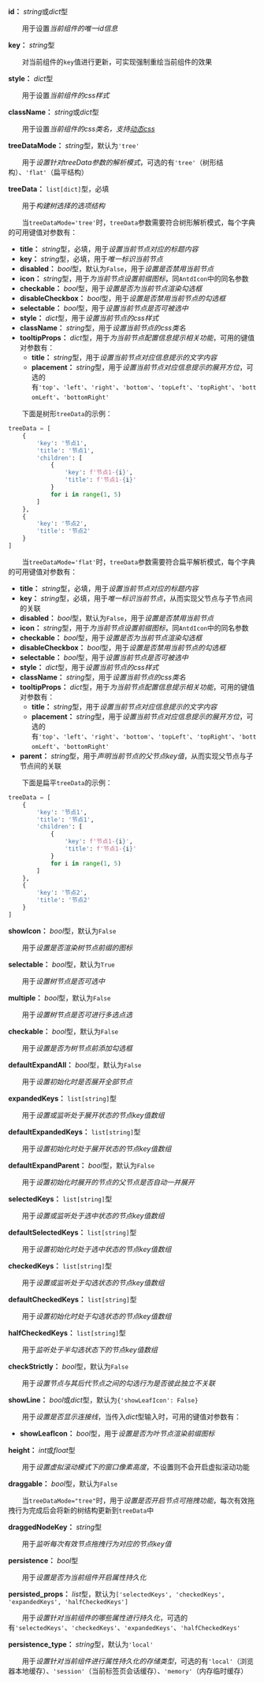**id：** *string*或*dict*型

　　用于设置*当前组件的唯一id信息*

**key：** *string*型

　　对当前组件的`key`值进行更新，可实现强制重绘当前组件的效果

**style：** *dict*型

　　用于设置*当前组件的css样式*

**className：** *string*或*dict*型

　　用于设置*当前组件的css类名，支持[动态css](/advanced-classname)*

**treeDataMode：** *string*型，默认为`'tree'`

　　用于*设置针对treeData参数的解析模式*，可选的有`'tree'`（树形结构）、`'flat'`（扁平结构）

**treeData：** `list[dict]`型，必填

　　用于*构建树选择的选项结构*

　　当`treeDataMode='tree'`时，`treeData`参数需要符合树形解析模式，每个字典的可用键值对参数有：

- **title：** *string*型，必填，用于*设置当前节点对应的标题内容*
- **key：** *string*型，必填，用于*唯一标识当前节点*
- **disabled：** *bool*型，默认为`False`，用于*设置是否禁用当前节点*
- **icon：** *string*型，用于*为当前节点设置前缀图标*，同`AntdIcon`中的同名参数
- **checkable：** *bool*型，用于*设置是否为当前节点渲染勾选框*
- **disableCheckbox：** *bool*型，用于*设置是否禁用当前节点的勾选框*
- **selectable：** *bool*型，用于*设置当前节点是否可被选中*
- **style：** *dict*型，用于*设置当前节点的css样式*
- **className：** *string*型，用于*设置当前节点的css类名*
- **tooltipProps：** *dict*型，用于*为当前节点配置信息提示相关功能*，可用的键值对参数有：
  - **title：** *string*型，用于*设置当前节点对应信息提示的文字内容*
  - **placement：** *string*型，用于*设置当前节点对应信息提示的展开方位*，可选的有`'top'`、`'left'`、`'right'`、`'bottom'`、`'topLeft'`、`'topRight'`、`'bottomLeft'`、`'bottomRight'`

　　下面是树形`treeData`的示例：

```python
treeData = [
    {
        'key': '节点1',
        'title': '节点1',
        'children': [
            {
                'key': f'节点1-{i}',
                'title': f'节点1-{i}'
            }
            for i in range(1, 5)
        ]
    },
    {
        'key': '节点2',
        'title': '节点2'
    }
]
```

　　当`treeDataMode='flat'`时，`treeData`参数需要符合扁平解析模式，每个字典的可用键值对参数有：

- **title：** *string*型，必填，用于*设置当前节点对应的标题内容*
- **key：** *string*型，必填，用于*唯一标识当前节点*，从而实现父节点与子节点间的关联
- **disabled：** *bool*型，默认为`False`，用于*设置是否禁用当前节点*
- **icon：** *string*型，用于*为当前节点设置前缀图标*，同`AntdIcon`中的同名参数
- **checkable：** *bool*型，用于*设置是否为当前节点渲染勾选框*
- **disableCheckbox：** *bool*型，用于*设置是否禁用当前节点的勾选框*
- **selectable：** *bool*型，用于*设置当前节点是否可被选中*
- **style：** *dict*型，用于*设置当前节点的css样式*
- **className：** *string*型，用于*设置当前节点的css类名*
- **tooltipProps：** *dict*型，用于*为当前节点配置信息提示相关功能*，可用的键值对参数有：
  - **title：** *string*型，用于*设置当前节点对应信息提示的文字内容*
  - **placement：** *string*型，用于*设置当前节点对应信息提示的展开方位*，可选的有`'top'`、`'left'`、`'right'`、`'bottom'`、`'topLeft'`、`'topRight'`、`'bottomLeft'`、`'bottomRight'`
- **parent：** *string*型，用于*声明当前节点的父节点key值*，从而实现父节点与子节点间的关联

　　下面是扁平`treeData`的示例：

```python
treeData = [
    {
        'key': '节点1',
        'title': '节点1',
        'children': [
            {
                'key': f'节点1-{i}',
                'title': f'节点1-{i}'
            }
            for i in range(1, 5)
        ]
    },
    {
        'key': '节点2',
        'title': '节点2'
    }
]
```

**showIcon：** *bool*型，默认为`False`

　　用于*设置是否渲染树节点前缀的图标*

**selectable：** *bool*型，默认为`True`

　　用于*设置树节点是否可选中*

**multiple：** *bool*型，默认为`False`

　　用于*设置树节点是否可进行多选点选*

**checkable：** *bool*型，默认为`False`

　　用于*设置是否为树节点前添加勾选框*

**defaultExpandAll：** *bool*型，默认为`False`

　　用于*设置初始化时是否展开全部节点*

**expandedKeys：** `list[string]`型

　　用于*设置或监听处于展开状态的节点key值数组*

**defaultExpandedKeys：** `list[string]`型

　　用于*设置初始化时处于展开状态的节点key值数组*

**defaultExpandParent：** *bool*型，默认为`False`

　　用于*设置初始化时展开的节点的父节点是否自动一并展开*

**selectedKeys：** `list[string]`型

　　用于*设置或监听处于选中状态的节点key值数组*

**defaultSelectedKeys：** `list[string]`型

　　用于*设置初始化时处于选中状态的节点key值数组*

**checkedKeys：** `list[string]`型

　　用于*设置或监听处于勾选状态的节点key值数组*

**defaultCheckedKeys：** `list[string]`型

　　用于*设置初始化时处于勾选状态的节点key值数组*

**halfCheckedKeys：** `list[string]`型

　　用于*监听处于半勾选状态下的节点key值数组*

**checkStrictly：** *bool*型，默认为`False`

　　用于*设置节点与其后代节点之间的勾选行为是否彼此独立不关联*

**showLine：** *bool*或*dict*型，默认为`{'showLeafIcon': False}`

　　用于*设置是否显示连接线*，当传入*dict*型输入时，可用的键值对参数有：

- **showLeafIcon：** *bool*型，用于*设置是否为叶节点渲染前缀图标*

**height：** *int*或*float*型

　　用于*设置虚拟滚动模式下的窗口像素高度*，不设置则不会开启虚拟滚动功能

**draggable：** *bool*型，默认为`False`

　　当`treeDataMode="tree"`时，用于*设置是否开启节点可拖拽功能*，每次有效拖拽行为完成后会将新的树结构更新到`treeData`中

**draggedNodeKey：** *string*型

　　用于*监听每次有效节点拖拽行为对应的节点key值*

**persistence：** *bool*型

　　用于*设置是否为当前组件开启属性持久化*

**persisted_props：** *list*型，默认为`['selectedKeys', 'checkedKeys', 'expandedKeys', 'halfCheckedKeys']`

　　用于*设置针对当前组件的哪些属性进行持久化*，可选的有`'selectedKeys'`、`'checkedKeys'`、`'expandedKeys'`、`'halfCheckedKeys'`

**persistence_type：** *string*型，默认为`'local'`

　　用于*设置针对当前组件进行属性持久化的存储类型*，可选的有`'local'`（浏览器本地缓存）、`'session'`（当前标签页会话缓存）、`'memory'`（内存临时缓存）

